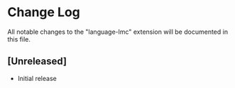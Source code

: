 # Change Log

All notable changes to the "language-lmc" extension will be documented in this file.

## [Unreleased]

- Initial release
